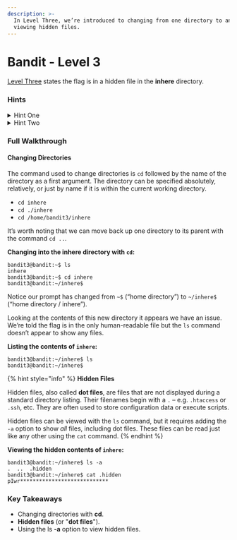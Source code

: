 ```yaml
---
description: >-
  In Level Three, we’re introduced to changing from one directory to another and
  viewing hidden files.
---
```


# Bandit - Level 3

[Level Three](https://overthewire.org/wargames/bandit/bandit4.html) states the flag is in a hidden file in the **inhere** directory.

### Hints

<details>

<summary>Hint One</summary>

We begin in the user’s home directory, as evidenced by the `~` character in our prompt or the output of the `pwd` command. Using `ls` to list the contents of this directory, we see it contains another directory – **inhere** (notice that directories may appear as different colors than files in your terminal). The first task is to find the command used to _change directories_ to enter **inhere**. This is one of the six “Commands you may need to solve this level” shown on the level’s web page linked above.

</details>

<details>

<summary>Hint Two</summary>

We know we’re looking for a file in the inhere directory, but `ls` reveals nothing. Is there such a thing as a _hidden file_ in Linux?

</details>

### Full Walkthrough

#### Changing Directories

The command used to change directories is `cd` followed by the name of the directory as a first argument. The directory can be specified absolutely, relatively, or just by name if it is within the current working directory.

* `cd inhere`
* `cd ./inhere`
* `cd /home/bandit3/inhere`

It’s worth noting that we can move back up one directory to its parent with the command `cd ..`.

**Changing into the inhere directory with `cd`:**

```shell-session
bandit3@bandit:~$ ls
inhere
bandit3@bandit:~$ cd inhere
bandit3@bandit:~/inhere$ 
```

Notice our prompt has changed from `~$` (“home directory”) to `~/inhere$` (“home directory / inhere”).

Looking at the contents of this new directory it appears we have an issue. We’re told the flag is in the only human-readable file but the `ls` command doesn’t appear to show any files.

**Listing the contents of `inhere`:**

```shell-session
bandit3@bandit:~/inhere$ ls
bandit3@bandit:~/inhere$ 
```

{% hint style="info" %}
**Hidden Files**

Hidden files, also called **dot files**, are files that are not displayed during a standard directory listing. Their filenames begin with a `.` – e.g. `.htaccess` or `.ssh`, etc. They are often used to store configuration data or execute scripts.

Hidden files can be viewed with the `ls` command, but it requires adding the `-a` option to show _all_ files, including dot files. These files can be read just like any other using the `cat` command.
{% endhint %}

**Viewing the hidden contents of `inhere`:**

```shell-session
bandit3@bandit:~/inhere$ ls -a
.  ..  .hidden
bandit3@bandit:~/inhere$ cat .hidden
pIwr****************************
```

### Key Takeaways

* Changing directories with **cd**.
* **Hidden files** (or "**dot files**").
* Using the ls **-a** option to view hidden files.
